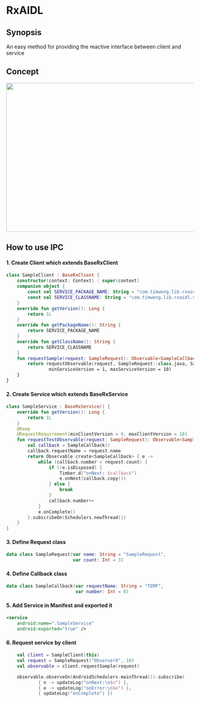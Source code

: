 # RxAIDL

## Synopsis
An easy method for providing the reactive interface between client and service

## Concept
<img src="/art/concept.jpg" width="800" height="400">

## How to use IPC

#### 1. Create Client which extends BaseRxClient
```kotlin
class SampleClient : BaseRxClient {
    constructor(context: Context) : super(context)
    companion object {
        const val SERVICE_PACKAGE_NAME: String = "com.timweng.lib.rxaidl.sample"
        const val SERVICE_CLASSNAME: String = "com.timweng.lib.rxaidl.sample.SampleService"
    }
    override fun getVersion(): Long {
        return 1L
    }
    override fun getPackageName(): String {
        return SERVICE_PACKAGE_NAME
    }
    override fun getClassName(): String {
        return SERVICE_CLASSNAME
    }
    fun requestSample(request: SampleRequest): Observable<SampleCallback> {
        return requestObservable(request, SampleRequest::class.java, SampleCallback::class.java,
                minServiceVersion = 1, maxServiceVersion = 10)
    }
}
```
#### 2. Create Service which extends BaseRxService
```kotlin
class SampleService : BaseRxService() {
    override fun getVersion(): Long {
        return 1L
    }
    @Keep
    @RequestRequirement(minClientVersion = 0, maxClientVersion = 10)
    fun requestTestObservable(request: SampleRequest): Observable<SampleCallback> {
        val callback = SampleCallback()
        callback.requestName = request.name
        return Observable.create<SampleCallback> { e ->
            while (callback.number < request.count) {
                if (!e.isDisposed) {
                    Timber.d("onNext: $callback")
                    e.onNext(callback.copy())
                } else {
                    break
                }
                callback.number++
            }
            e.onComplete()
        }.subscribeOn(Schedulers.newThread())
    }
}
```
#### 3. Define Request class
```kotlin
data class SampleRequest(var name: String = "SampleRequest",
                         var count: Int = 3)
```
#### 4. Define Callback class
```kotlin
data class SampleCallback(var requestName: String = "TEMP",
                          var number: Int = 0)
```
#### 5. Add Service in Manifest and exported it
```xml
<service
    android:name=".SampleService"
    android:exported="true" />
```
#### 6. Request service by client
```kotlin
    val client = SampleClient(this)
    val request = SampleRequest("Observer0", 10)
    val observable = client.requestSample(request)

    observable.observeOn(AndroidSchedulers.mainThread()).subscribe(
            { n -> updateLog("onNext:\n$n") },
            { e -> updateLog("onError:\n$e") },
            { updateLog("onComplete") })
```